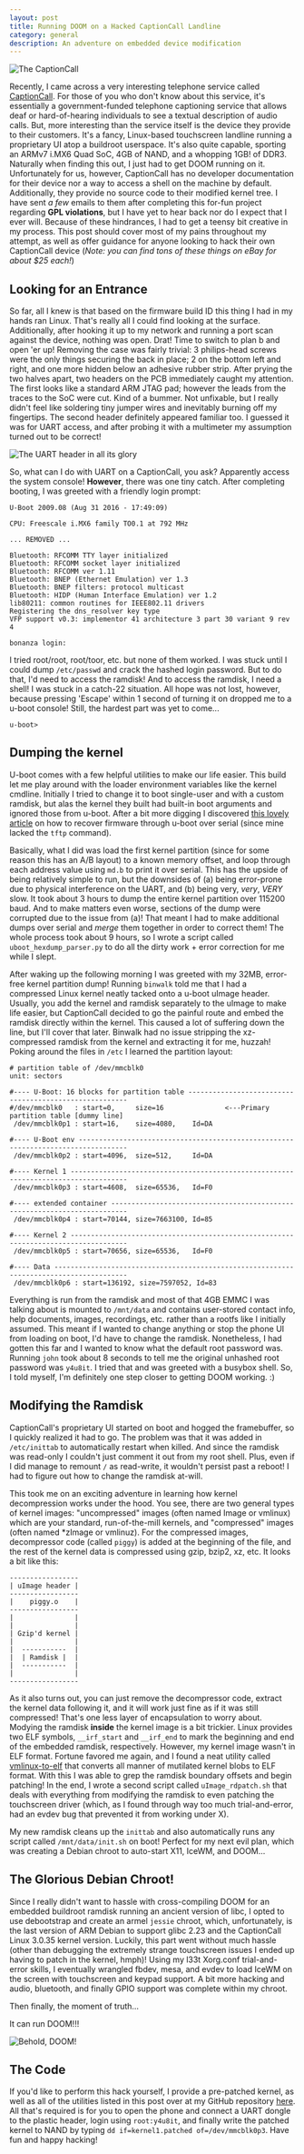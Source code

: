 ```yaml
---
layout: post
title: Running DOOM on a Hacked CaptionCall Landline
category: general
description: An adventure on embedded device modification
---
```


![The CaptionCall](https://i.imgur.com/DsAbWMu.jpg)

Recently, I came across a very interesting telephone service called [CaptionCall](https://captioncall.com/). For those 
of you who don't know about this service, it's essentially a government-funded telephone captioning service that allows
deaf or hard-of-hearing individuals to see a textual description of audio calls. But, more interesting than the service
itself is the device they provide to their customers. It's a fancy, Linux-based touchscreen landline running a proprietary
UI atop a buildroot userspace. It's also quite capable, sporting an ARMv7 i.MX6 Quad SoC, 4GB of NAND, and a whopping 1GB!
of DDR3. Naturally when finding this out, I just had to get DOOM running on it.
Unfortunately for us, however, CaptionCall has no developer documentation for their device nor a way to access
a shell on the machine by default. Additionally, they provide no source code to their modified kernel tree. I have sent
_a few_ emails to them after completing this for-fun project regarding **GPL violations**, but I have yet to hear back nor
do I expect that I ever will. Because of these hindrances, I had to get a teensy bit creative in my process. This post
should cover most of my pains throughout my attempt, as well as offer guidance for anyone looking to hack their own
CaptionCall device (_Note: you can find tons of these things on eBay for about $25 each!_)

<!--description-->

## Looking for an Entrance
So far, all I knew is that based on the firmware build ID this thing I had in my hands ran Linux. That's really all
I could find looking at the surface. Additionally, after hooking it up to my network and running a port scan against
the device, nothing was open. Drat! Time to switch to plan b and open 'er up! Removing the case was fairly trivial:
3 philips-head screws were the only things securing the back in place; 2 on the bottom left and right, and one more
hidden below an adhesive rubber strip. After prying the two halves apart, two headers on the PCB immediately caught
my attention. The first looks like a standard ARM JTAG pad; however the leads from the traces to the SoC were cut.
Kind of a bummer. Not unfixable, but I really didn't feel like soldering tiny jumper wires and inevitably burning off
my fingertips. The second header definitely appeared familiar too. I guessed it was for UART access, and after probing
it with a multimeter my assumption turned out to be correct!

![The UART header in all its glory](https://i.imgur.com/xJSJ0vI.jpeg)

So, what can I do with UART on a CaptionCall, you ask? Apparently access the system console! **However**, there was one
tiny catch. After completing booting, I was greeted with a friendly login prompt:

```
U-Boot 2009.08 (Aug 31 2016 - 17:49:09)

CPU: Freescale i.MX6 family TO0.1 at 792 MHz

... REMOVED ...

Bluetooth: RFCOMM TTY layer initialized
Bluetooth: RFCOMM socket layer initialized
Bluetooth: RFCOMM ver 1.11
Bluetooth: BNEP (Ethernet Emulation) ver 1.3
Bluetooth: BNEP filters: protocol multicast
Bluetooth: HIDP (Human Interface Emulation) ver 1.2
lib80211: common routines for IEEE802.11 drivers
Registering the dns_resolver key type
VFP support v0.3: implementor 41 architecture 3 part 30 variant 9 rev 4

bonanza login:
```

I tried root/root, root/toor, etc. but none of them worked. I was stuck until I could dump `/etc/passwd` and crack
the hashed login password. But to do that, I'd need to access the ramdisk! And to access the ramdisk, I need a shell!
I was stuck in a catch-22 situation. All hope was not lost, however, because pressing 'Escape' within 1 second of
turning it on dropped me to a u-boot console! Still, the hardest part was yet to come...

```
u-boot> 
```

## Dumping the kernel
U-boot comes with a few helpful utilities to make our life easier. This build let me play around with the loader
environment variables like the kernel cmdline. Initially I tried to change it to boot single-user and with a custom
ramdisk, but alas the kernel they built had built-in boot arguments and ignored those from u-boot. After a bit more
digging I discovered [this lovely article](https://cybergibbons.com/hardware-hacking/recovering-firmware-through-u-boot/)
on how to recover firmware through u-boot over serial (since mine lacked the `tftp` command).

Basically, what I did was load the first kernel partition (since for some reason this has an A/B layout) to a known
memory offset, and loop through each address value using `md.b` to print it over serial. This has the upside of being
relatively simple to run, but the downsides of (a) being error-prone due to physical interference on the UART, and (b)
being very, _very_, _VERY_ slow. It took about 3 hours to dump the entire kernel partition over 115200 baud. And to
make matters even worse, sections of the dump were corrupted due to the issue from (a)! That meant I had to make additional
dumps over serial and _merge_ them together in order to correct them! The whole process took about 9 hours, so I wrote a
script called `uboot_hexdump_parser.py` to do all the dirty work + error correction for me while I slept.

After waking up the following morning I was greeted with my 32MB, error-free kernel partition dump! Running `binwalk` told
me that I had a compressed Linux kernel neatly tacked onto a u-boot uImage header. Usually, you add the kernel and
ramdisk separately to the uImage to make life easier, but CaptionCall decided to go the painful route and embed the ramdisk
directly within the kernel. This caused a lot of suffering down the line, but I'll cover that later. Binwalk had no issue
stripping the xz-compressed ramdisk from the kernel and extracting it for me, huzzah! Poking around the files in `/etc`
I learned the partition layout:

```
# partition table of /dev/mmcblk0
unit: sectors

#---- U-Boot: 16 blocks for partition table -------------------------------------------------------
#/dev/mmcblk0   : start=0,     size=16               <---Primary partition table [dummy line]
 /dev/mmcblk0p1 : start=16,    size=4080,    Id=DA

#---- U-Boot env ----------------------------------------------------------------------------------
 /dev/mmcblk0p2 : start=4096,  size=512,     Id=DA

#---- Kernel 1 ------------------------------------------------------------------------------------
 /dev/mmcblk0p3 : start=4608,  size=65536,   Id=F0

#---- extended container --------------------------------------------------------------------------
 /dev/mmcblk0p4 : start=70144, size=7663100, Id=85

#---- Kernel 2 ------------------------------------------------------------------------------------
 /dev/mmcblk0p5 : start=70656, size=65536,   Id=F0

#---- Data ----------------------------------------------------------------------------------------
 /dev/mmcblk0p6 : start=136192, size=7597052, Id=83
```

Everything is run from the ramdisk and most of that 4GB EMMC I was talking about is mounted to `/mnt/data` and contains
user-stored contact info, help documents, images, recordings, etc. rather than a rootfs like I initially assumed. This meant
if I wanted to change anything or stop the phone UI from loading on boot, I'd have to change the ramdisk. Nonetheless,
I had gotten this far and I wanted to know what the default root password was. Running `john` took about 8 seconds
to tell me the original unhashed root password was `y4u8it`. I tried that and was greeted with a busybox shell. So,
I told myself, I'm definitely one step closer to getting DOOM working. :)

## Modifying the Ramdisk
CaptionCall's proprietary UI started on boot and hogged the framebuffer, so I quickly realized it had to go. The problem
was that it was added in `/etc/inittab` to automatically restart when killed. And since the ramdisk was read-only I couldn't
just comment it out from my root shell. Plus, even if I did manage to remount `/` as read-write, it wouldn't persist past
a reboot! I had to figure out how to change the ramdisk at-will.

This took me on an exciting adventure in learning how kernel decompression works under the hood. You see, there are two general
types of kernel images: "uncompressed" images (often named Image or vmlinux) which are your standard, run-of-the-mill kernels,
and "compressed" images (often named \*zImage or vmlinuz). For the compressed images, decompressor code (called `piggy`) is
added at the beginning of the file, and the rest of the kernel data is compressed using gzip, bzip2, xz, etc. It looks a bit
like this:

```
-----------------
| uImage header |
-----------------
|    piggy.o    |
-----------------
|               |
|               |
| Gzip'd kernel |
|               |
|  -----------  |
|  | Ramdisk |  |
|  -----------  |
|               |
-----------------
```

As it also turns out, you can just remove the decompressor code, extract the kernel data following it, and it will work
just fine as if it was still compressed! That's one less layer of encapsulation to worry about. Modying the ramdisk **inside**
the kernel image is a bit trickier. Linux provides two ELF symbols, `__irf_start` and `__irf_end` to mark the beginning and end
of the embedded ramdisk, respectively. However, my kernel image wasn't in ELF format. Fortune favored me again, and I found
a neat utility called [vmlinux-to-elf](https://github.com/marin-m/vmlinux-to-elf) that converts all manner of mutilated kernel
blobs to ELF format. With this I was able to grep the ramdisk boundary offsets and begin patching! In the end, I wrote a second
script called `uImage_rdpatch.sh` that deals with everything from modifying the ramdisk to even patching the touchscreen
driver (which, as I found through way too much trial-and-error, had an evdev bug that prevented it from working under X).

My new ramdisk cleans up the `inittab` and also automatically runs any script called `/mnt/data/init.sh` on boot! Perfect for
my next evil plan, which was creating a Debian chroot to auto-start X11, IceWM, and DOOM...

## The Glorious Debian Chroot!
Since I really didn't want to hassle with cross-compiling DOOM for an embedded buildroot ramdisk running an ancient version of
libc, I opted to use debootstrap and create an armel `jessie` chroot, which, unfortunately, is the last version of ARM Debian
to support glibc 2.23 and the CaptionCall Linux 3.0.35 kernel version. Luckily, this part went without much hassle
(other than debugging the extremely strange touchscreen issues I ended up having to patch in the kernel, hmph)! Using my l33t
Xorg.conf trial-and-error skills, I eventually wrangled fbdev, mesa, and evdev to load IceWM on the screen with touchscreen and
keypad support. A bit more hacking and audio, bluetooth, and finally GPIO support was complete within my chroot.

Then finally, the moment of truth...

It can run DOOM!!!

![Behold, DOOM!](https://media3.giphy.com/media/O3pJDxrpzSJMun8Ky0/giphy.gif)

## The Code
If you'd like to perform this hack yourself, I provide a pre-patched kernel, as well as all of the utilities listed in this
post over at my GitHub repository [here](https://github.com/joshumax/dumping-ground/tree/master/bonanza_hacks). All that's
required is for you to open the phone and connect a UART dongle to the plastic header, login using `root:y4u8it`, and finally
write the patched kernel to NAND by typing `dd if=kernel1.patched of=/dev/mmcblk0p3`. Have fun and happy hacking!
